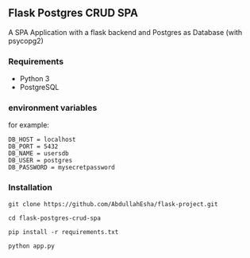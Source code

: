 ## Flask Postgres CRUD SPA

A SPA Application with a flask backend and Postgres as Database (with psycopg2)

### Requirements

- Python 3
- PostgreSQL

### environment variables

for example:

```
DB_HOST = localhost
DB_PORT = 5432
DB_NAME = usersdb
DB_USER = postgres
DB_PASSWORD = mysecretpassword
```

### Installation

```
git clone https://github.com/AbdullahEsha/flask-project.git

cd flask-postgres-crud-spa

pip install -r requirements.txt

python app.py
```

